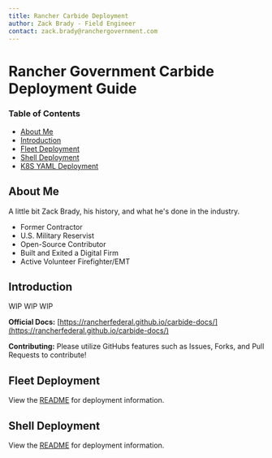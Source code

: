 ```yaml
---
title: Rancher Carbide Deployment
author: Zack Brady - Field Engineer
contact: zack.brady@ranchergovernment.com
---
```


# Rancher Government Carbide Deployment Guide

### Table of Contents
* [About Me](#about-me)
* [Introduction](#introduction)
* [Fleet Deployment](#fleet-deployment)
* [Shell Deployment](#shell-deployment)
* [K8S YAML Deployment](#k8s-yaml-deployment)

## About Me
A little bit Zack Brady, his history, and what he's done in the industry.
- Former Contractor
- U.S. Military Reservist
- Open-Source Contributor
- Built and Exited a Digital Firm
- Active Volunteer Firefighter/EMT

## Introduction
WIP WIP WIP

**Official Docs:** [https://rancherfederal.github.io/carbide-docs/](https://rancherfederal.github.io/carbide-docs/)

**Contributing:** Please utilize GitHubs features such as Issues, Forks, and Pull Requests to contribute!


## Fleet Deployment
View the [README](fleet/README.md) for deployment information.

## Shell Deployment
View the [README](shell/README.md) for deployment information.
